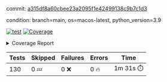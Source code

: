 commit: [a315df8a60cbee23a2095f1e42499138c9b7c1d3](https://github.com/rcmdnk/homebrew-file/tree/a315df8a60cbee23a2095f1e42499138c9b7c1d3)

condition: branch=main, os=macos-latest, python_version=3.9

[![test](https://github.com/rcmdnk/homebrew-file/actions/workflows/test.yml/badge.svg)](https://github.com/rcmdnk/homebrew-file/actions/runs/14942276382)
<a href="https://github.com/rcmdnk/homebrew-file/blob/a315df8a60cbee23a2095f1e42499138c9b7c1d3/README.md"><img alt="Coverage" src="https://img.shields.io/badge/Coverage-62%25-yellow.svg" /></a><details><summary>Coverage Report </summary><table><tr><th>File</th><th>Stmts</th><th>Miss</th><th>Cover</th><th>Missing</th></tr><tbody><tr><td colspan="5"><b>bin</b></td></tr><tr><td>&nbsp; &nbsp;<a href="https://github.com/rcmdnk/homebrew-file/blob/a315df8a60cbee23a2095f1e42499138c9b7c1d3/bin/brew-file">brew-file</a></td><td>2168</td><td>820</td><td>62%</td><td><a href="https://github.com/rcmdnk/homebrew-file/blob/a315df8a60cbee23a2095f1e42499138c9b7c1d3/bin/brew-file#L56-L62">56&ndash;62</a>, <a href="https://github.com/rcmdnk/homebrew-file/blob/a315df8a60cbee23a2095f1e42499138c9b7c1d3/bin/brew-file#L149">149</a>, <a href="https://github.com/rcmdnk/homebrew-file/blob/a315df8a60cbee23a2095f1e42499138c9b7c1d3/bin/brew-file#L161">161</a>, <a href="https://github.com/rcmdnk/homebrew-file/blob/a315df8a60cbee23a2095f1e42499138c9b7c1d3/bin/brew-file#L210">210</a>, <a href="https://github.com/rcmdnk/homebrew-file/blob/a315df8a60cbee23a2095f1e42499138c9b7c1d3/bin/brew-file#L304">304</a>, <a href="https://github.com/rcmdnk/homebrew-file/blob/a315df8a60cbee23a2095f1e42499138c9b7c1d3/bin/brew-file#L307">307</a>, <a href="https://github.com/rcmdnk/homebrew-file/blob/a315df8a60cbee23a2095f1e42499138c9b7c1d3/bin/brew-file#L375-L377">375&ndash;377</a>, <a href="https://github.com/rcmdnk/homebrew-file/blob/a315df8a60cbee23a2095f1e42499138c9b7c1d3/bin/brew-file#L386-L387">386&ndash;387</a>, <a href="https://github.com/rcmdnk/homebrew-file/blob/a315df8a60cbee23a2095f1e42499138c9b7c1d3/bin/brew-file#L481">481</a>, <a href="https://github.com/rcmdnk/homebrew-file/blob/a315df8a60cbee23a2095f1e42499138c9b7c1d3/bin/brew-file#L487-L490">487&ndash;490</a>, <a href="https://github.com/rcmdnk/homebrew-file/blob/a315df8a60cbee23a2095f1e42499138c9b7c1d3/bin/brew-file#L528-L552">528&ndash;552</a>, <a href="https://github.com/rcmdnk/homebrew-file/blob/a315df8a60cbee23a2095f1e42499138c9b7c1d3/bin/brew-file#L556-L564">556&ndash;564</a>, <a href="https://github.com/rcmdnk/homebrew-file/blob/a315df8a60cbee23a2095f1e42499138c9b7c1d3/bin/brew-file#L690">690</a>, <a href="https://github.com/rcmdnk/homebrew-file/blob/a315df8a60cbee23a2095f1e42499138c9b7c1d3/bin/brew-file#L810-L814">810&ndash;814</a>, <a href="https://github.com/rcmdnk/homebrew-file/blob/a315df8a60cbee23a2095f1e42499138c9b7c1d3/bin/brew-file#L827-L832">827&ndash;832</a>, <a href="https://github.com/rcmdnk/homebrew-file/blob/a315df8a60cbee23a2095f1e42499138c9b7c1d3/bin/brew-file#L843">843</a>, <a href="https://github.com/rcmdnk/homebrew-file/blob/a315df8a60cbee23a2095f1e42499138c9b7c1d3/bin/brew-file#L860">860</a>, <a href="https://github.com/rcmdnk/homebrew-file/blob/a315df8a60cbee23a2095f1e42499138c9b7c1d3/bin/brew-file#L864-L872">864&ndash;872</a>, <a href="https://github.com/rcmdnk/homebrew-file/blob/a315df8a60cbee23a2095f1e42499138c9b7c1d3/bin/brew-file#L881-L884">881&ndash;884</a>, <a href="https://github.com/rcmdnk/homebrew-file/blob/a315df8a60cbee23a2095f1e42499138c9b7c1d3/bin/brew-file#L886-L889">886&ndash;889</a>, <a href="https://github.com/rcmdnk/homebrew-file/blob/a315df8a60cbee23a2095f1e42499138c9b7c1d3/bin/brew-file#L891-L894">891&ndash;894</a>, <a href="https://github.com/rcmdnk/homebrew-file/blob/a315df8a60cbee23a2095f1e42499138c9b7c1d3/bin/brew-file#L905-L923">905&ndash;923</a>, <a href="https://github.com/rcmdnk/homebrew-file/blob/a315df8a60cbee23a2095f1e42499138c9b7c1d3/bin/brew-file#L974-L984">974&ndash;984</a>, <a href="https://github.com/rcmdnk/homebrew-file/blob/a315df8a60cbee23a2095f1e42499138c9b7c1d3/bin/brew-file#L987-L1014">987&ndash;1014</a>, <a href="https://github.com/rcmdnk/homebrew-file/blob/a315df8a60cbee23a2095f1e42499138c9b7c1d3/bin/brew-file#L1030-L1045">1030&ndash;1045</a>, <a href="https://github.com/rcmdnk/homebrew-file/blob/a315df8a60cbee23a2095f1e42499138c9b7c1d3/bin/brew-file#L1087">1087</a>, <a href="https://github.com/rcmdnk/homebrew-file/blob/a315df8a60cbee23a2095f1e42499138c9b7c1d3/bin/brew-file#L1103-L1108">1103&ndash;1108</a>, <a href="https://github.com/rcmdnk/homebrew-file/blob/a315df8a60cbee23a2095f1e42499138c9b7c1d3/bin/brew-file#L1112-L1114">1112&ndash;1114</a>, <a href="https://github.com/rcmdnk/homebrew-file/blob/a315df8a60cbee23a2095f1e42499138c9b7c1d3/bin/brew-file#L1118-L1121">1118&ndash;1121</a>, <a href="https://github.com/rcmdnk/homebrew-file/blob/a315df8a60cbee23a2095f1e42499138c9b7c1d3/bin/brew-file#L1125-L1127">1125&ndash;1127</a>, <a href="https://github.com/rcmdnk/homebrew-file/blob/a315df8a60cbee23a2095f1e42499138c9b7c1d3/bin/brew-file#L1131-L1133">1131&ndash;1133</a>, <a href="https://github.com/rcmdnk/homebrew-file/blob/a315df8a60cbee23a2095f1e42499138c9b7c1d3/bin/brew-file#L1137-L1139">1137&ndash;1139</a>, <a href="https://github.com/rcmdnk/homebrew-file/blob/a315df8a60cbee23a2095f1e42499138c9b7c1d3/bin/brew-file#L1143-L1145">1143&ndash;1145</a>, <a href="https://github.com/rcmdnk/homebrew-file/blob/a315df8a60cbee23a2095f1e42499138c9b7c1d3/bin/brew-file#L1149-L1151">1149&ndash;1151</a>, <a href="https://github.com/rcmdnk/homebrew-file/blob/a315df8a60cbee23a2095f1e42499138c9b7c1d3/bin/brew-file#L1155-L1158">1155&ndash;1158</a>, <a href="https://github.com/rcmdnk/homebrew-file/blob/a315df8a60cbee23a2095f1e42499138c9b7c1d3/bin/brew-file#L1162-L1164">1162&ndash;1164</a>, <a href="https://github.com/rcmdnk/homebrew-file/blob/a315df8a60cbee23a2095f1e42499138c9b7c1d3/bin/brew-file#L1182">1182</a>, <a href="https://github.com/rcmdnk/homebrew-file/blob/a315df8a60cbee23a2095f1e42499138c9b7c1d3/bin/brew-file#L1232-L1234">1232&ndash;1234</a>, <a href="https://github.com/rcmdnk/homebrew-file/blob/a315df8a60cbee23a2095f1e42499138c9b7c1d3/bin/brew-file#L1237">1237</a>, <a href="https://github.com/rcmdnk/homebrew-file/blob/a315df8a60cbee23a2095f1e42499138c9b7c1d3/bin/brew-file#L1243">1243</a>, <a href="https://github.com/rcmdnk/homebrew-file/blob/a315df8a60cbee23a2095f1e42499138c9b7c1d3/bin/brew-file#L1265-L1268">1265&ndash;1268</a>, <a href="https://github.com/rcmdnk/homebrew-file/blob/a315df8a60cbee23a2095f1e42499138c9b7c1d3/bin/brew-file#L1346">1346</a>, <a href="https://github.com/rcmdnk/homebrew-file/blob/a315df8a60cbee23a2095f1e42499138c9b7c1d3/bin/brew-file#L1383">1383</a>, <a href="https://github.com/rcmdnk/homebrew-file/blob/a315df8a60cbee23a2095f1e42499138c9b7c1d3/bin/brew-file#L1420">1420</a>, <a href="https://github.com/rcmdnk/homebrew-file/blob/a315df8a60cbee23a2095f1e42499138c9b7c1d3/bin/brew-file#L1423">1423</a>, <a href="https://github.com/rcmdnk/homebrew-file/blob/a315df8a60cbee23a2095f1e42499138c9b7c1d3/bin/brew-file#L1435">1435</a>, <a href="https://github.com/rcmdnk/homebrew-file/blob/a315df8a60cbee23a2095f1e42499138c9b7c1d3/bin/brew-file#L1437">1437</a>, <a href="https://github.com/rcmdnk/homebrew-file/blob/a315df8a60cbee23a2095f1e42499138c9b7c1d3/bin/brew-file#L1472-L1473">1472&ndash;1473</a>, <a href="https://github.com/rcmdnk/homebrew-file/blob/a315df8a60cbee23a2095f1e42499138c9b7c1d3/bin/brew-file#L1478-L1481">1478&ndash;1481</a>, <a href="https://github.com/rcmdnk/homebrew-file/blob/a315df8a60cbee23a2095f1e42499138c9b7c1d3/bin/brew-file#L1511-L1538">1511&ndash;1538</a>, <a href="https://github.com/rcmdnk/homebrew-file/blob/a315df8a60cbee23a2095f1e42499138c9b7c1d3/bin/brew-file#L1545">1545</a>, <a href="https://github.com/rcmdnk/homebrew-file/blob/a315df8a60cbee23a2095f1e42499138c9b7c1d3/bin/brew-file#L1547">1547</a>, <a href="https://github.com/rcmdnk/homebrew-file/blob/a315df8a60cbee23a2095f1e42499138c9b7c1d3/bin/brew-file#L1556-L1557">1556&ndash;1557</a>, <a href="https://github.com/rcmdnk/homebrew-file/blob/a315df8a60cbee23a2095f1e42499138c9b7c1d3/bin/brew-file#L1562">1562</a>, <a href="https://github.com/rcmdnk/homebrew-file/blob/a315df8a60cbee23a2095f1e42499138c9b7c1d3/bin/brew-file#L1568">1568</a>, <a href="https://github.com/rcmdnk/homebrew-file/blob/a315df8a60cbee23a2095f1e42499138c9b7c1d3/bin/brew-file#L1572-L1583">1572&ndash;1583</a>, <a href="https://github.com/rcmdnk/homebrew-file/blob/a315df8a60cbee23a2095f1e42499138c9b7c1d3/bin/brew-file#L1586-L1591">1586&ndash;1591</a>, <a href="https://github.com/rcmdnk/homebrew-file/blob/a315df8a60cbee23a2095f1e42499138c9b7c1d3/bin/brew-file#L1602-L1622">1602&ndash;1622</a>, <a href="https://github.com/rcmdnk/homebrew-file/blob/a315df8a60cbee23a2095f1e42499138c9b7c1d3/bin/brew-file#L1650">1650</a>, <a href="https://github.com/rcmdnk/homebrew-file/blob/a315df8a60cbee23a2095f1e42499138c9b7c1d3/bin/brew-file#L1689-L1696">1689&ndash;1696</a>, <a href="https://github.com/rcmdnk/homebrew-file/blob/a315df8a60cbee23a2095f1e42499138c9b7c1d3/bin/brew-file#L1703-L1711">1703&ndash;1711</a>, <a href="https://github.com/rcmdnk/homebrew-file/blob/a315df8a60cbee23a2095f1e42499138c9b7c1d3/bin/brew-file#L1727">1727</a>, <a href="https://github.com/rcmdnk/homebrew-file/blob/a315df8a60cbee23a2095f1e42499138c9b7c1d3/bin/brew-file#L1737">1737</a>, <a href="https://github.com/rcmdnk/homebrew-file/blob/a315df8a60cbee23a2095f1e42499138c9b7c1d3/bin/brew-file#L1743">1743</a>, <a href="https://github.com/rcmdnk/homebrew-file/blob/a315df8a60cbee23a2095f1e42499138c9b7c1d3/bin/brew-file#L1753">1753</a>, <a href="https://github.com/rcmdnk/homebrew-file/blob/a315df8a60cbee23a2095f1e42499138c9b7c1d3/bin/brew-file#L1762-L1763">1762&ndash;1763</a>, <a href="https://github.com/rcmdnk/homebrew-file/blob/a315df8a60cbee23a2095f1e42499138c9b7c1d3/bin/brew-file#L1767">1767</a>, <a href="https://github.com/rcmdnk/homebrew-file/blob/a315df8a60cbee23a2095f1e42499138c9b7c1d3/bin/brew-file#L1773">1773</a>, <a href="https://github.com/rcmdnk/homebrew-file/blob/a315df8a60cbee23a2095f1e42499138c9b7c1d3/bin/brew-file#L1779-L1783">1779&ndash;1783</a>, <a href="https://github.com/rcmdnk/homebrew-file/blob/a315df8a60cbee23a2095f1e42499138c9b7c1d3/bin/brew-file#L1799-L1806">1799&ndash;1806</a>, <a href="https://github.com/rcmdnk/homebrew-file/blob/a315df8a60cbee23a2095f1e42499138c9b7c1d3/bin/brew-file#L1813-L1817">1813&ndash;1817</a>, <a href="https://github.com/rcmdnk/homebrew-file/blob/a315df8a60cbee23a2095f1e42499138c9b7c1d3/bin/brew-file#L1821">1821</a>, <a href="https://github.com/rcmdnk/homebrew-file/blob/a315df8a60cbee23a2095f1e42499138c9b7c1d3/bin/brew-file#L1834-L1835">1834&ndash;1835</a>, <a href="https://github.com/rcmdnk/homebrew-file/blob/a315df8a60cbee23a2095f1e42499138c9b7c1d3/bin/brew-file#L1856-L1964">1856&ndash;1964</a>, <a href="https://github.com/rcmdnk/homebrew-file/blob/a315df8a60cbee23a2095f1e42499138c9b7c1d3/bin/brew-file#L1967-L1976">1967&ndash;1976</a>, <a href="https://github.com/rcmdnk/homebrew-file/blob/a315df8a60cbee23a2095f1e42499138c9b7c1d3/bin/brew-file#L1989">1989</a>, <a href="https://github.com/rcmdnk/homebrew-file/blob/a315df8a60cbee23a2095f1e42499138c9b7c1d3/bin/brew-file#L1994">1994</a>, <a href="https://github.com/rcmdnk/homebrew-file/blob/a315df8a60cbee23a2095f1e42499138c9b7c1d3/bin/brew-file#L1999-L2038">1999&ndash;2038</a>, <a href="https://github.com/rcmdnk/homebrew-file/blob/a315df8a60cbee23a2095f1e42499138c9b7c1d3/bin/brew-file#L2048-L2075">2048&ndash;2075</a>, <a href="https://github.com/rcmdnk/homebrew-file/blob/a315df8a60cbee23a2095f1e42499138c9b7c1d3/bin/brew-file#L2079-L2145">2079&ndash;2145</a>, <a href="https://github.com/rcmdnk/homebrew-file/blob/a315df8a60cbee23a2095f1e42499138c9b7c1d3/bin/brew-file#L2152-L2155">2152&ndash;2155</a>, <a href="https://github.com/rcmdnk/homebrew-file/blob/a315df8a60cbee23a2095f1e42499138c9b7c1d3/bin/brew-file#L2164-L2167">2164&ndash;2167</a>, <a href="https://github.com/rcmdnk/homebrew-file/blob/a315df8a60cbee23a2095f1e42499138c9b7c1d3/bin/brew-file#L2176-L2179">2176&ndash;2179</a>, <a href="https://github.com/rcmdnk/homebrew-file/blob/a315df8a60cbee23a2095f1e42499138c9b7c1d3/bin/brew-file#L2188-L2209">2188&ndash;2209</a>, <a href="https://github.com/rcmdnk/homebrew-file/blob/a315df8a60cbee23a2095f1e42499138c9b7c1d3/bin/brew-file#L2219-L2237">2219&ndash;2237</a>, <a href="https://github.com/rcmdnk/homebrew-file/blob/a315df8a60cbee23a2095f1e42499138c9b7c1d3/bin/brew-file#L2246-L2256">2246&ndash;2256</a>, <a href="https://github.com/rcmdnk/homebrew-file/blob/a315df8a60cbee23a2095f1e42499138c9b7c1d3/bin/brew-file#L2259-L2274">2259&ndash;2274</a>, <a href="https://github.com/rcmdnk/homebrew-file/blob/a315df8a60cbee23a2095f1e42499138c9b7c1d3/bin/brew-file#L2277-L2289">2277&ndash;2289</a>, <a href="https://github.com/rcmdnk/homebrew-file/blob/a315df8a60cbee23a2095f1e42499138c9b7c1d3/bin/brew-file#L2296">2296</a>, <a href="https://github.com/rcmdnk/homebrew-file/blob/a315df8a60cbee23a2095f1e42499138c9b7c1d3/bin/brew-file#L2300-L2307">2300&ndash;2307</a>, <a href="https://github.com/rcmdnk/homebrew-file/blob/a315df8a60cbee23a2095f1e42499138c9b7c1d3/bin/brew-file#L2314-L2315">2314&ndash;2315</a>, <a href="https://github.com/rcmdnk/homebrew-file/blob/a315df8a60cbee23a2095f1e42499138c9b7c1d3/bin/brew-file#L2344">2344</a>, <a href="https://github.com/rcmdnk/homebrew-file/blob/a315df8a60cbee23a2095f1e42499138c9b7c1d3/bin/brew-file#L2350">2350</a>, <a href="https://github.com/rcmdnk/homebrew-file/blob/a315df8a60cbee23a2095f1e42499138c9b7c1d3/bin/brew-file#L2358-L2362">2358&ndash;2362</a>, <a href="https://github.com/rcmdnk/homebrew-file/blob/a315df8a60cbee23a2095f1e42499138c9b7c1d3/bin/brew-file#L2373-L2376">2373&ndash;2376</a>, <a href="https://github.com/rcmdnk/homebrew-file/blob/a315df8a60cbee23a2095f1e42499138c9b7c1d3/bin/brew-file#L2383">2383</a>, <a href="https://github.com/rcmdnk/homebrew-file/blob/a315df8a60cbee23a2095f1e42499138c9b7c1d3/bin/brew-file#L2390">2390</a>, <a href="https://github.com/rcmdnk/homebrew-file/blob/a315df8a60cbee23a2095f1e42499138c9b7c1d3/bin/brew-file#L2394">2394</a>, <a href="https://github.com/rcmdnk/homebrew-file/blob/a315df8a60cbee23a2095f1e42499138c9b7c1d3/bin/brew-file#L2415-L2448">2415&ndash;2448</a>, <a href="https://github.com/rcmdnk/homebrew-file/blob/a315df8a60cbee23a2095f1e42499138c9b7c1d3/bin/brew-file#L2468">2468</a>, <a href="https://github.com/rcmdnk/homebrew-file/blob/a315df8a60cbee23a2095f1e42499138c9b7c1d3/bin/brew-file#L2485-L2486">2485&ndash;2486</a>, <a href="https://github.com/rcmdnk/homebrew-file/blob/a315df8a60cbee23a2095f1e42499138c9b7c1d3/bin/brew-file#L2490">2490</a>, <a href="https://github.com/rcmdnk/homebrew-file/blob/a315df8a60cbee23a2095f1e42499138c9b7c1d3/bin/brew-file#L2495-L2496">2495&ndash;2496</a>, <a href="https://github.com/rcmdnk/homebrew-file/blob/a315df8a60cbee23a2095f1e42499138c9b7c1d3/bin/brew-file#L2502-L2522">2502&ndash;2522</a>, <a href="https://github.com/rcmdnk/homebrew-file/blob/a315df8a60cbee23a2095f1e42499138c9b7c1d3/bin/brew-file#L2526-L2536">2526&ndash;2536</a>, <a href="https://github.com/rcmdnk/homebrew-file/blob/a315df8a60cbee23a2095f1e42499138c9b7c1d3/bin/brew-file#L2539">2539</a>, <a href="https://github.com/rcmdnk/homebrew-file/blob/a315df8a60cbee23a2095f1e42499138c9b7c1d3/bin/brew-file#L2555">2555</a>, <a href="https://github.com/rcmdnk/homebrew-file/blob/a315df8a60cbee23a2095f1e42499138c9b7c1d3/bin/brew-file#L2559-L2565">2559&ndash;2565</a>, <a href="https://github.com/rcmdnk/homebrew-file/blob/a315df8a60cbee23a2095f1e42499138c9b7c1d3/bin/brew-file#L2567">2567</a>, <a href="https://github.com/rcmdnk/homebrew-file/blob/a315df8a60cbee23a2095f1e42499138c9b7c1d3/bin/brew-file#L2573">2573</a>, <a href="https://github.com/rcmdnk/homebrew-file/blob/a315df8a60cbee23a2095f1e42499138c9b7c1d3/bin/brew-file#L2602-L2614">2602&ndash;2614</a>, <a href="https://github.com/rcmdnk/homebrew-file/blob/a315df8a60cbee23a2095f1e42499138c9b7c1d3/bin/brew-file#L2630-L2631">2630&ndash;2631</a>, <a href="https://github.com/rcmdnk/homebrew-file/blob/a315df8a60cbee23a2095f1e42499138c9b7c1d3/bin/brew-file#L2633">2633</a>, <a href="https://github.com/rcmdnk/homebrew-file/blob/a315df8a60cbee23a2095f1e42499138c9b7c1d3/bin/brew-file#L2643">2643</a>, <a href="https://github.com/rcmdnk/homebrew-file/blob/a315df8a60cbee23a2095f1e42499138c9b7c1d3/bin/brew-file#L2658-L2905">2658&ndash;2905</a>, <a href="https://github.com/rcmdnk/homebrew-file/blob/a315df8a60cbee23a2095f1e42499138c9b7c1d3/bin/brew-file#L2928-L2930">2928&ndash;2930</a>, <a href="https://github.com/rcmdnk/homebrew-file/blob/a315df8a60cbee23a2095f1e42499138c9b7c1d3/bin/brew-file#L2939-L2949">2939&ndash;2949</a>, <a href="https://github.com/rcmdnk/homebrew-file/blob/a315df8a60cbee23a2095f1e42499138c9b7c1d3/bin/brew-file#L2961-L2967">2961&ndash;2967</a>, <a href="https://github.com/rcmdnk/homebrew-file/blob/a315df8a60cbee23a2095f1e42499138c9b7c1d3/bin/brew-file#L2979-L3003">2979&ndash;3003</a>, <a href="https://github.com/rcmdnk/homebrew-file/blob/a315df8a60cbee23a2095f1e42499138c9b7c1d3/bin/brew-file#L3009-L3046">3009&ndash;3046</a>, <a href="https://github.com/rcmdnk/homebrew-file/blob/a315df8a60cbee23a2095f1e42499138c9b7c1d3/bin/brew-file#L3054-L3078">3054&ndash;3078</a>, <a href="https://github.com/rcmdnk/homebrew-file/blob/a315df8a60cbee23a2095f1e42499138c9b7c1d3/bin/brew-file#L3082-L3095">3082&ndash;3095</a>, <a href="https://github.com/rcmdnk/homebrew-file/blob/a315df8a60cbee23a2095f1e42499138c9b7c1d3/bin/brew-file#L3099-L3112">3099&ndash;3112</a>, <a href="https://github.com/rcmdnk/homebrew-file/blob/a315df8a60cbee23a2095f1e42499138c9b7c1d3/bin/brew-file#L3116">3116</a>, <a href="https://github.com/rcmdnk/homebrew-file/blob/a315df8a60cbee23a2095f1e42499138c9b7c1d3/bin/brew-file#L3129-L3135">3129&ndash;3135</a>, <a href="https://github.com/rcmdnk/homebrew-file/blob/a315df8a60cbee23a2095f1e42499138c9b7c1d3/bin/brew-file#L3161-L3162">3161&ndash;3162</a>, <a href="https://github.com/rcmdnk/homebrew-file/blob/a315df8a60cbee23a2095f1e42499138c9b7c1d3/bin/brew-file#L3253">3253</a>, <a href="https://github.com/rcmdnk/homebrew-file/blob/a315df8a60cbee23a2095f1e42499138c9b7c1d3/bin/brew-file#L3255">3255</a>, <a href="https://github.com/rcmdnk/homebrew-file/blob/a315df8a60cbee23a2095f1e42499138c9b7c1d3/bin/brew-file#L3260-L3271">3260&ndash;3271</a>, <a href="https://github.com/rcmdnk/homebrew-file/blob/a315df8a60cbee23a2095f1e42499138c9b7c1d3/bin/brew-file#L3287">3287</a>, <a href="https://github.com/rcmdnk/homebrew-file/blob/a315df8a60cbee23a2095f1e42499138c9b7c1d3/bin/brew-file#L3305-L3322">3305&ndash;3322</a>, <a href="https://github.com/rcmdnk/homebrew-file/blob/a315df8a60cbee23a2095f1e42499138c9b7c1d3/bin/brew-file#L3345">3345</a>, <a href="https://github.com/rcmdnk/homebrew-file/blob/a315df8a60cbee23a2095f1e42499138c9b7c1d3/bin/brew-file#L3351">3351</a>, <a href="https://github.com/rcmdnk/homebrew-file/blob/a315df8a60cbee23a2095f1e42499138c9b7c1d3/bin/brew-file#L3355-L3366">3355&ndash;3366</a>, <a href="https://github.com/rcmdnk/homebrew-file/blob/a315df8a60cbee23a2095f1e42499138c9b7c1d3/bin/brew-file#L3375">3375</a>, <a href="https://github.com/rcmdnk/homebrew-file/blob/a315df8a60cbee23a2095f1e42499138c9b7c1d3/bin/brew-file#L3387">3387</a>, <a href="https://github.com/rcmdnk/homebrew-file/blob/a315df8a60cbee23a2095f1e42499138c9b7c1d3/bin/brew-file#L3389-L3393">3389&ndash;3393</a>, <a href="https://github.com/rcmdnk/homebrew-file/blob/a315df8a60cbee23a2095f1e42499138c9b7c1d3/bin/brew-file#L3397-L3400">3397&ndash;3400</a>, <a href="https://github.com/rcmdnk/homebrew-file/blob/a315df8a60cbee23a2095f1e42499138c9b7c1d3/bin/brew-file#L3403-L3406">3403&ndash;3406</a>, <a href="https://github.com/rcmdnk/homebrew-file/blob/a315df8a60cbee23a2095f1e42499138c9b7c1d3/bin/brew-file#L3409-L3417">3409&ndash;3417</a>, <a href="https://github.com/rcmdnk/homebrew-file/blob/a315df8a60cbee23a2095f1e42499138c9b7c1d3/bin/brew-file#L3446-L3453">3446&ndash;3453</a>, <a href="https://github.com/rcmdnk/homebrew-file/blob/a315df8a60cbee23a2095f1e42499138c9b7c1d3/bin/brew-file#L3464-L3471">3464&ndash;3471</a>, <a href="https://github.com/rcmdnk/homebrew-file/blob/a315df8a60cbee23a2095f1e42499138c9b7c1d3/bin/brew-file#L3552-L3554">3552&ndash;3554</a>, <a href="https://github.com/rcmdnk/homebrew-file/blob/a315df8a60cbee23a2095f1e42499138c9b7c1d3/bin/brew-file#L3577">3577</a>, <a href="https://github.com/rcmdnk/homebrew-file/blob/a315df8a60cbee23a2095f1e42499138c9b7c1d3/bin/brew-file#L3583">3583</a>, <a href="https://github.com/rcmdnk/homebrew-file/blob/a315df8a60cbee23a2095f1e42499138c9b7c1d3/bin/brew-file#L4146-L4147">4146&ndash;4147</a>, <a href="https://github.com/rcmdnk/homebrew-file/blob/a315df8a60cbee23a2095f1e42499138c9b7c1d3/bin/brew-file#L4150">4150</a>, <a href="https://github.com/rcmdnk/homebrew-file/blob/a315df8a60cbee23a2095f1e42499138c9b7c1d3/bin/brew-file#L4154">4154</a>, <a href="https://github.com/rcmdnk/homebrew-file/blob/a315df8a60cbee23a2095f1e42499138c9b7c1d3/bin/brew-file#L4162">4162</a>, <a href="https://github.com/rcmdnk/homebrew-file/blob/a315df8a60cbee23a2095f1e42499138c9b7c1d3/bin/brew-file#L4167-L4169">4167&ndash;4169</a>, <a href="https://github.com/rcmdnk/homebrew-file/blob/a315df8a60cbee23a2095f1e42499138c9b7c1d3/bin/brew-file#L4171-L4173">4171&ndash;4173</a>, <a href="https://github.com/rcmdnk/homebrew-file/blob/a315df8a60cbee23a2095f1e42499138c9b7c1d3/bin/brew-file#L4178-L4179">4178&ndash;4179</a>, <a href="https://github.com/rcmdnk/homebrew-file/blob/a315df8a60cbee23a2095f1e42499138c9b7c1d3/bin/brew-file#L4181-L4183">4181&ndash;4183</a>, <a href="https://github.com/rcmdnk/homebrew-file/blob/a315df8a60cbee23a2095f1e42499138c9b7c1d3/bin/brew-file#L4185-L4186">4185&ndash;4186</a>, <a href="https://github.com/rcmdnk/homebrew-file/blob/a315df8a60cbee23a2095f1e42499138c9b7c1d3/bin/brew-file#L4188-L4262">4188&ndash;4262</a>, <a href="https://github.com/rcmdnk/homebrew-file/blob/a315df8a60cbee23a2095f1e42499138c9b7c1d3/bin/brew-file#L4268-L4278">4268&ndash;4278</a></td></tr><tr><td><b>TOTAL</b></td><td><b>2168</b></td><td><b>820</b></td><td><b>62%</b></td><td>&nbsp;</td></tr></tbody></table></details>

| Tests | Skipped | Failures | Errors | Time |
| ----- | ------- | -------- | -------- | ------------------ |
| 130 | 0 :zzz: | 0 :x: | 0 :fire: | 1m 31s :stopwatch: |

